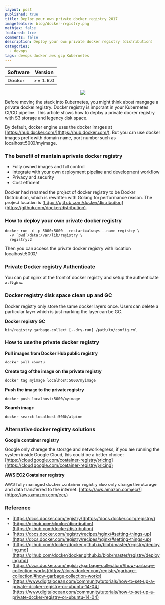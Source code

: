 ```yaml
---
layout: post
published: true
title: Deploy your own private docker registry 2017
imagefeature: blog/docker-registry.png
mathjax: false
featured: true
comments: false
description: Deploy your own private docker registry (distribution)
categories: 
  - devops
tags: devops docker aws gcp Kubernetes
---
```


Software        | Version
--------------- | -------------
Docker          | >= 1.6.0

<p style="text-align: center;"><img src="https://www.devopszen.com/images/blog/docker-registry.png" /></p>

Before moving the stack into Kubernetes, you might think about mangage a private docker registry. Docker registry is imporant in your Kubernetes CI/CD pipeline. This article shows how to deploy a private docker registry with S3 storage and legency disk space.

By default, docker engine uses the docker images at [https://hub.docker.com/](https://hub.docker.com/). But you can use docker images prefix with domain name, port number such as localhost:5000/myimage.

### The benefit of mantain a private docker registry

* Fully owned images and full control
* Integrate with your own deployment pipeline and development workflow
* Privacy and security
* Cost efficient


Docker had renamed the project of docker registry to be Docker Distribution, which is rewritten with Golang for performance reason. The project location is [https://github.com/docker/distribution](https://github.com/docker/distribution). 

### How to deploy your own private docker registry

```
docker run -d -p 5000:5000 --restart=always --name registry \
  -v `pwd`/data:/var/lib/registry \
  registry:2
```

Then you can access the private docker registry with location localhost:5000/

### Private Docker registry Authenticate

You can put nginx at the front of docker registry and setup the authenticate at Nginx.

### Docker registry disk space clean up and GC

Docker registry only store the same docker layers once. Users can delete a particular layer which is just marking the layer can be GC.

**Docker registry GC**

```
bin/registry garbage-collect [--dry-run] /path/to/config.yml
```

### How to use the private docker registry

**Pull images from Docker Hub public registry**

```
docker pull ubuntu
```

**Create tag of the image on the private registry**

```
docker tag myimage localhost:5000/myimage
```

**Push the image to the private registry**

```
docker push localhost:5000/myimage
```

**Search image**

```
docker search localhost:5000/alpine
```

### Alternative docker registry solutions

**Google container registry**

Google only charege the storage and network egress, if you are running the system inside Google Cloud, this could be a better choice: [https://cloud.google.com/container-registry/pricing](https://cloud.google.com/container-registry/pricing)

**AWS EC2 Container registry**

AWS fully managed docker container registry also only charge the storage and data transferred to the internet:
[https://aws.amazon.com/ecr/](https://aws.amazon.com/ecr/)

### Reference

* [https://docs.docker.com/registry/](https://docs.docker.com/registry/)
* [https://github.com/docker/distribution](https://github.com/docker/distribution)
* [https://docs.docker.com/registry/recipes/nginx/#setting-things-up](https://docs.docker.com/registry/recipes/nginx/#setting-things-up)
* [https://github.com/docker/docker.github.io/blob/master/registry/deploying.md](https://github.com/docker/docker.github.io/blob/master/registry/deploying.md)
* [https://docs.docker.com/registry/garbage-collection/#how-garbage-collection-works](https://docs.docker.com/registry/garbage-collection/#how-garbage-collection-works)
* [https://www.digitalocean.com/community/tutorials/how-to-set-up-a-private-docker-registry-on-ubuntu-14-04](https://www.digitalocean.com/community/tutorials/how-to-set-up-a-private-docker-registry-on-ubuntu-14-04)

